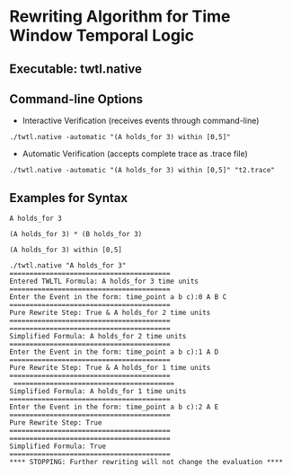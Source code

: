 # Rewriting Algorithm for Time Window Temporal Logic

## Executable: twtl.native

## Command-line Options

- Interactive Verification (receives events through command-line)
```
./twtl.native -automatic "(A holds_for 3) within [0,5]"
```
- Automatic Verification (accepts complete trace as .trace file)
```
./twtl.native -automatic "(A holds_for 3) within [0,5]" "t2.trace"
```

## Examples for Syntax

```
A holds_for 3
```


```
(A holds_for 3) * (B holds_for 3)
```


```
(A holds_for 3) within [0,5]
```



```
./twtl.native "A holds_for 3"
========================================
Entered TWLTL Formula: A holds_for 3 time units
========================================
Enter the Event in the form: time_point a b c):0 A B C
========================================
Pure Rewrite Step: True & A holds_for 2 time units
========================================
========================================
Simplified Formula: A holds_for 2 time units
========================================
Enter the Event in the form: time_point a b c):1 A D
========================================
Pure Rewrite Step: True & A holds_for 1 time units
========================================
 ========================================
Simplified Formula: A holds_for 1 time units
========================================
Enter the Event in the form: time_point a b c):2 A E
========================================
Pure Rewrite Step: True
========================================
========================================
Simplified Formula: True
========================================
**** STOPPING: Further rewriting will not change the evaluation ****
```
